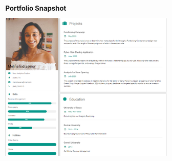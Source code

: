 ## Portfolio Snapshot

![](https://github.com/msindrasena/Mission-To-Mars/blob/master/Portfoliopic.PNG)

